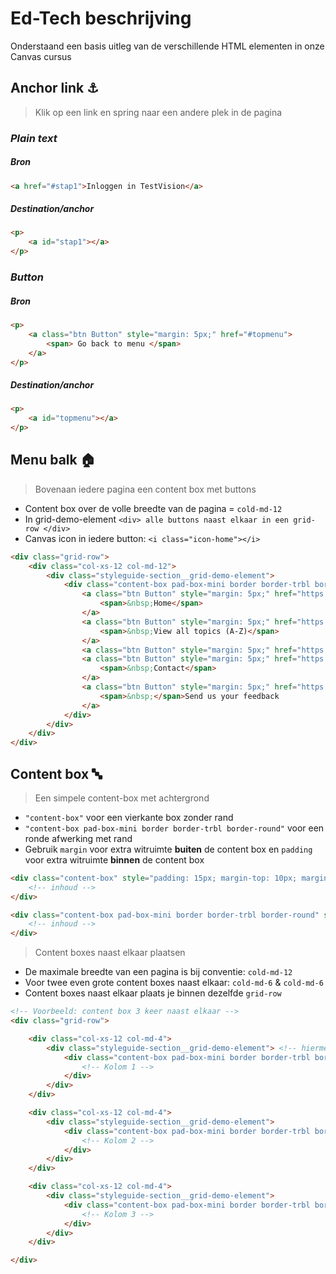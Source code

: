 # Ed-Tech beschrijving
Onderstaand een basis uitleg van de verschillende HTML elementen in onze Canvas cursus
<br />

## Anchor link :anchor:
> Klik op een link en spring naar een andere plek in de pagina

### **_Plain text_**

##### Bron
```html
<a href="#stap1">Inloggen in TestVision</a>
```
##### Destination/anchor
```html
<p>
    <a id="stap1"></a>
</p>
```
### **_Button_**

##### Bron
```html
<p>
    <a class="btn Button" style="margin: 5px;" href="#topmenu">
        <span> Go back to menu </span>
    </a>
</p>
```
##### Destination/anchor
```html
<p>
    <a id="topmenu"></a>
</p>
```


## Menu balk :house:
> Bovenaan iedere pagina een content box met buttons
- Content box over de volle breedte van de pagina = ```cold-md-12```
- In grid-demo-element ```<div> alle buttons naast elkaar in een grid-row </div>```
- Canvas icon in iedere button: ```<i class="icon-home"></i>```
```html
<div class="grid-row">
    <div class="col-xs-12 col-md-12">
        <div class="styleguide-section__grid-demo-element">
            <div class="content-box pad-box-mini border border-trbl border-round" style="background-color: #fafafa; text-align: center;">
                <a class="btn Button" style="margin: 5px;" href="https://canvas.uva.nl/courses/8175"><i class="icon-home"></i>
                    <span>&nbsp;Home</span>
                </a>
                <a class="btn Button" style="margin: 5px;" href="https://canvas.uva.nl/courses/8175/pages/a-z" data-api-endpoint="https://canvas.uva.nl/api/v1/courses/8175/pages/a-z" data-api-returntype="Page"><i class="icon-copy-course"></i>
                    <span>&nbsp;View all topics (A-Z)</span>
                </a>
                <a class="btn Button" style="margin: 5px;" href="https://canvas.uva.nl/enroll/N3HMY8" data-api-returntype="Page">&nbsp;<i class="icon-discussion-new">&nbsp;</i>Enroll in this course</a>
                <a class="btn Button" style="margin: 5px;" href="https://canvas.uva.nl/courses/8175/pages/contact" data-api-returntype="Page" data-api-endpoint="https://canvas.uva.nl/api/v1/courses/8175/pages/contact"><i class="icon-group"></i>
                    <span>&nbsp;Contact</span>
                </a>
                <a class="btn Button" style="margin: 5px;" href="https://uvasocialsciences.eu.qualtrics.com/jfe/form/SV_6LN3bIFUlzyJ95k" target="_blank" rel="noopener" data-api-returntype="Page"><i class="icon-compose"></i>
                    <span>&nbsp;</span>Send us your feedback
                </a>
            </div>
        </div>
    </div>
</div>
```

## Content box :abc:
> Een simpele content-box met achtergrond
- ```"content-box"``` voor een vierkante box zonder rand
- ```"content-box pad-box-mini border border-trbl border-round"``` voor een ronde afwerking met rand
- Gebruik ```margin``` voor extra witruimte __buiten__ de content box en ```padding``` voor extra witruimte __binnen__ de content box
```html
<div class="content-box" style="padding: 15px; margin-top: 10px; margin-bottom: 20px;">
    <!-- inhoud -->
</div>

<div class="content-box pad-box-mini border border-trbl border-round" style="background-color: #fafafa;">
    <!-- inhoud -->
</div>
```

> Content boxes naast elkaar plaatsen
- De maximale breedte van een pagina is bij conventie: ```cold-md-12```
- Voor twee even grote content boxes naast elkaar: ```cold-md-6``` & ```cold-md-6```
- Content boxes naast elkaar plaats je binnen dezelfde ```grid-row```
```html
<!-- Voorbeeld: content box 3 keer naast elkaar -->
<div class="grid-row">

    <div class="col-xs-12 col-md-4">
        <div class="styleguide-section__grid-demo-element"> <!-- hiermee kun je meerdere elementen onder elkaar plaatsen in de eerste kolom -->
            <div class="content-box pad-box-mini border border-trbl border-round" style="padding: 15px; height: 410px; background-color: #f6f7f8;">
                <!-- Kolom 1 -->
            </div>
        </div>
    </div>

    <div class="col-xs-12 col-md-4">
        <div class="styleguide-section__grid-demo-element">
            <div class="content-box pad-box-mini border border-trbl border-round" style="padding: 15px; height: 410px; background-color: #f6f7f8;">
                <!-- Kolom 2 -->
            </div>
        </div>
    </div>

    <div class="col-xs-12 col-md-4">
        <div class="styleguide-section__grid-demo-element">
            <div class="content-box pad-box-mini border border-trbl border-round" style="padding: 15px; height: 410px; background-color: #f6f7f8;">
                <!-- Kolom 3 -->
            </div>
        </div>
    </div>

</div>        
```
